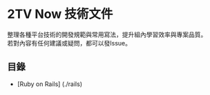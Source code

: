 2TV Now 技術文件
================

整理各種平台技術的開發規範與常用寫法，提升組內學習效率與專案品質。   
若對內容有任何建議或疑問，都可以發Issue。

目錄
----

- [Ruby on Rails] (./rails)
